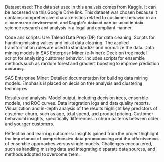 Dataset used:
The data set used in this analysis comes from Kaggle.
It can be accessed via this Google Drive link.
This dataset was chosen because it contains comprehensive characteristics related to customer behavior in an e-commerce environment, and Kaggle's dataset can be used in data science research and analysis in a legal and compliant manner.

Code and scripts:
Use Talend Data Prep (DP) for data cleaning:
Scripts for handling missing values and initial data cleaning.
The applied transformation rules are used to standardize and normalize the data.
Data mining models in SAS Enterprise Miner (e-Miner):
Decision tree model script for analyzing customer behavior. Includes scripts for ensemble methods such as random forest and gradient boosting to improve prediction accuracy.

SAS Enterprise Miner:
Detailed documentation for building data mining models.
Emphasis is placed on decision tree analysis and clustering techniques.

Results and analysis:
Model output, including decision trees, ensemble models, and ROC curves.
Data integration logs and data quality reports.
Visualization and in-depth analysis of the results highlight key predictors of customer churn, such as age, total spend, and product pricing.
Customer behavioral insights, specifically differences in churn patterns between older and younger customers.

Reflection and learning outcomes:
Insights gained from the project highlight the importance of comprehensive data preprocessing and the effectiveness of ensemble approaches versus single models.
Challenges encountered, such as handling missing data and integrating disparate data sources, and methods adopted to overcome them.
